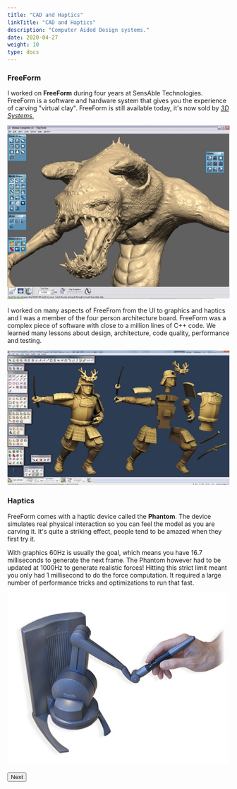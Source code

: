 ```yaml
---
title: "CAD and Haptics"
linkTitle: "CAD and Haptics"
description: "Computer Aided Design systems."
date: 2020-04-27
weight: 10
type: docs
---
```


### FreeForm

I worked on **FreeForm** during four years at SensAble Technologies. FreeForm is
a software and hardware system that gives you the experience of carving "virtual
clay". FreeForm is still available today, it's now sold by [*3D
Systems*](https://www.3dsystems.com/software/geomagic-freeform), 

![FreeForm Demon](freeform-demon.jpg)

I worked on many aspects of FreeFrom from the UI to graphics and haptics and I
was a member of the four person architecture board. FreeForm was a complex piece
of software with close to a million lines of C++ code. We learned many lessons
about design, architecture, code quality, performance and testing.

![FreeForm Model](freeform-model.jpg)

### Haptics

FreeForm comes with a haptic device called the **Phantom**. The device simulates
real physical interaction so you can feel the model as you are carving it. It's
quite a striking effect, people tend to be amazed when they first try it.

With graphics 60Hz is usually the goal, which means you have 16.7 milliseconds
to generate the next frame. The Phantom however had to be updated at 1000Hz to
generate realistic forces! Hitting this strict limit meant you only had 1
millisecond to do the force computation. It required a large number of
performance tricks and optimizations to run that fast.

![Phantom](phantom.jpg)

<a href="/about/cloud"><button type="button" class="btn btn-primary">
Next <i class="fas fa-arrow-alt-circle-right ml-2"></i>
</button></a>
